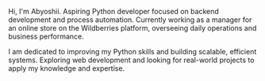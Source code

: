 Hi, I'm Abyoshii.
Aspiring Python developer focused
on backend development and
process automation. Currently working
as a manager for
an online store on
the Wildberries platform, overseeing daily
operations and business performance.

I am dedicated to
improving my Python skills
and building scalable, efficient
systems. Exploring web development
and looking for real-world
projects to apply my
knowledge and expertise. 
